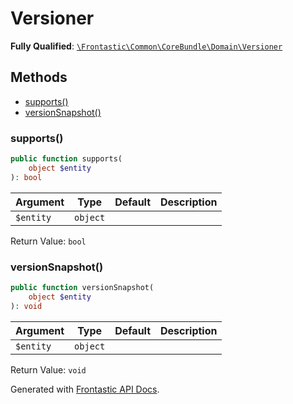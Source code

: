 #  Versioner

**Fully Qualified**: [`\Frontastic\Common\CoreBundle\Domain\Versioner`](../../../../src/php/CoreBundle/Domain/Versioner.php)

## Methods

* [supports()](#supports)
* [versionSnapshot()](#versionsnapshot)

### supports()

```php
public function supports(
    object $entity
): bool
```

Argument|Type|Default|Description
--------|----|-------|-----------
`$entity`|`object`||

Return Value: `bool`

### versionSnapshot()

```php
public function versionSnapshot(
    object $entity
): void
```

Argument|Type|Default|Description
--------|----|-------|-----------
`$entity`|`object`||

Return Value: `void`

Generated with [Frontastic API Docs](https://github.com/FrontasticGmbH/apidocs).
